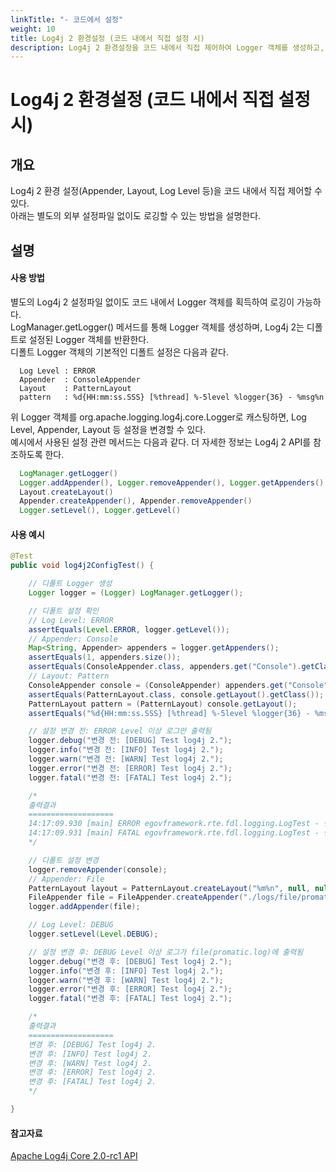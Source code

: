 ```yaml
---
linkTitle: "- 코드에서 설정"
weight: 10
title: Log4j 2 환경설정 (코드 내에서 직접 설정 시)
description: Log4j 2 환경설정을 코드 내에서 직접 제어하여 Logger 객체를 생성하고, 기본 설정을 수정할 수 있다. 예시에서는 ConsoleAppender를 FileAppender로 변경하고 로그 레벨을 DEBUG로 설정하는 방법을 설명한다. Logger 설정 관련 메서드들을 사용하여 Appender와 Layout, Log Level을 동적으로 변경할 수 있다.
---
```

# Log4j 2 환경설정 (코드 내에서 직접 설정 시)

## 개요

Log4j 2 환경 설정(Appender, Layout, Log Level 등)을 코드 내에서 직접 제어할 수 있다.  
아래는 별도의 외부 설정파일 없이도 로깅할 수 있는 방법을 설명한다.

## 설명

#### 사용 방법

별도의 Log4j 2 설정파일 없이도 코드 내에서 Logger 객체를 획득하여 로깅이 가능하다.  
LogManager.getLogger() 메서드를 통해 Logger 객체를 생성하며, Log4j 2는 디폴트로 설정된 Logger 객체를 반환한다.  
디폴트 Logger 객체의 기본적인 디폴트 설정은 다음과 같다.  

```properties
  Log Level : ERROR
  Appender  : ConsoleAppender
  Layout    : PatternLayout
  pattern   : %d{HH:mm:ss.SSS} [%thread] %-5level %logger{36} - %msg%n
```

 위 Logger 객체를 org.apache.logging.log4j.core.Logger로 캐스팅하면, Log Level, Appender, Layout 등 설정을 변경할 수 있다.  
예시에서 사용된 설정 관련 메서드는 다음과 같다. 더 자세한 정보는 Log4j 2 API를 참조하도록 한다.  

```java
  LogManager.getLogger()                                                -- Logger 생성
  Logger.addAppender(), Logger.removeAppender(), Logger.getAppenders()  -- Logger에 Appender 추가 및 제거, 획득
  Layout.createLayout()                                                 -- Layout 생성
  Appender.createAppender(), Appender.removeAppender()                  -- Appender 생성 및 삭제
  Logger.setLevel(), Logger.getLevel()                                  -- Log Level 설정 및 획득
```

#### 사용 예시

```java
@Test
public void log4j2ConfigTest() {

	// 디폴트 Logger 생성
	Logger logger = (Logger) LogManager.getLogger();

	// 디폴트 설정 확인
	// Log Level: ERROR
	assertEquals(Level.ERROR, logger.getLevel());
	// Appender: Console
	Map<String, Appender> appenders = logger.getAppenders();
	assertEquals(1, appenders.size()); 
	assertEquals(ConsoleAppender.class, appenders.get("Console").getClass());
	// Layout: Pattern
	ConsoleAppender console = (ConsoleAppender) appenders.get("Console");
	assertEquals(PatternLayout.class, console.getLayout().getClass());
	PatternLayout pattern = (PatternLayout) console.getLayout();
	assertEquals("%d{HH:mm:ss.SSS} [%thread] %-5level %logger{36} - %msg%n", pattern.toString());

	// 설정 변경 전: ERROR Level 이상 로그만 출력됨
	logger.debug("변경 전: [DEBUG] Test log4j 2.");
	logger.info("변경 전: [INFO] Test log4j 2.");
	logger.warn("변경 전: [WARN] Test log4j 2.");
	logger.error("변경 전: [ERROR] Test log4j 2.");
	logger.fatal("변경 전: [FATAL] Test log4j 2.");

	/*
	출력결과
	===================
	14:17:09.930 [main] ERROR egovframework.rte.fdl.logging.LogTest - 변경 전: [ERROR] Test log4j 2.
	14:17:09.931 [main] FATAL egovframework.rte.fdl.logging.LogTest - 변경 전: [FATAL] Test log4j 2
	*/

	// 디폴트 설정 변경
	logger.removeAppender(console);
	// Appender: File
	PatternLayout layout = PatternLayout.createLayout("%m%n", null, null, null, null, null);
	FileAppender file = FileAppender.createAppender("./logs/file/promatic.log", "false", "false", "file", "false", "true", "false", null, layout, null, "false", null, null); 
	logger.addAppender(file);

	// Log Level: DEBUG
	logger.setLevel(Level.DEBUG);

	// 설정 변경 후: DEBUG Level 이상 로그가 file(promatic.log)에 출력됨
	logger.debug("변경 후: [DEBUG] Test log4j 2.");
	logger.info("변경 후: [INFO] Test log4j 2.");
	logger.warn("변경 후: [WARN] Test log4j 2.");
	logger.error("변경 후: [ERROR] Test log4j 2.");
	logger.fatal("변경 후: [FATAL] Test log4j 2.");

	/* 
	출력결과
	===================
	변경 후: [DEBUG] Test log4j 2.
	변경 후: [INFO] Test log4j 2.
	변경 후: [WARN] Test log4j 2.
	변경 후: [ERROR] Test log4j 2.
	변경 후: [FATAL] Test log4j 2. 
	*/

}
```

#### 참고자료

 [Apache Log4j Core 2.0-rc1 API](http://logging.apache.org/log4j/2.x/log4j-core/apidocs/index.html)